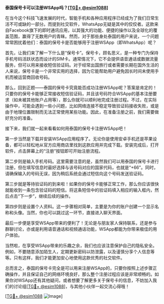 **泰国保号卡可以注册WSApp吗？[[TG💪+ @esim1088](https://t.me/s/esim1088)]**

在当今这个科技飞速发展的时代，智能手机和各种应用程序已经成为了我们日常生活不可或缺的一部分。而提到社交软件，WhatsApp无疑是其中的佼佼者。这款来自Facebook旗下的即时通讯应用，以其强大的功能、便捷的操作以及全球化的覆盖范围，赢得了无数用户的青睐。然而，对于那些身处泰国的用户来说，一个问题常常困扰着他们：泰国的保号卡是否能够用于注册WSApp（即WhatsApp）呢？

首先，让我们来了解一下什么是“保号卡”。保号卡，顾名思义，是一种专门为保持手机号码活跃状态而设计的SIM卡。通常情况下，它不会提供语音通话或数据流量服务，但可以用来接收短信验证码。对于经常出国旅行或者需要长期在国外生活的人来说，保号卡是一个非常实用的选择，因为它能帮助用户避免因长时间未使用手机而被运营商回收号码。

那么，回到正题——泰国的保号卡究竟能否成功注册WSApp呢？答案是肯定的！只要你的保号卡能够正常接收短信验证码，并且该号码符合WSApp的基本注册要求（如未被其他账户占用等），那么你就可以顺利地完成注册过程。不过，在实际操作中，可能会遇到一些小问题，比如网络连接不稳定导致验证码接收失败，或是由于地理位置限制而无法正常使用某些功能。因此，在准备注册之前，我们需要做好充分的准备。

接下来，我们就一起来看看如何用泰国的保号卡注册WSApp吧！

第一步当然是下载并安装WSApp应用程序了。无论你是使用安卓手机还是苹果设备，都可以轻松地从官方应用商店里找到这款应用并完成下载。安装完成后，打开软件，点击屏幕上的“注册”按钮即可开始注册流程。

第二步则是输入手机号码。这里需要注意的是，虽然我们可以用泰国的保号卡进行注册，但在填写信息时最好选择与该号码对应的国家代码，也就是“+66”。同时，请确保输入的号码无误，因为稍后系统会通过短信向这个号码发送验证码。

第三步就是等待验证码的到来啦！如果你的保号卡能够正常工作，那么你应该很快就能收到一条包含验证码的短信。将这条短信中的验证码填入相应的输入框内，然后点击“下一步”，继续后续的操作。

第四步则是设置个人资料。这一步骤相对简单，主要是为你的账户创建一个显示名称和头像。当然，你也可以跳过这一环节，直接进入聊天界面。

最后一步便是享受WSApp带来的便利了！无论是与朋友家人保持联系，还是参与群聊讨论，亦或是利用语音通话和视频通话功能，WSApp都能为你带来极佳的用户体验。

当然啦，在享受WSApp带来的乐趣之余，我们也应该注意保护自己的隐私安全。例如，不要随意添加陌生人，定期更新密码以防泄露，以及谨慎分享个人信息等等。只有这样，我们才能更加安心地使用这款优秀的社交软件。

总而言之，泰国的保号卡完全是可以用来注册WSApp的，只要你按照上述步骤正确操作，并且保证自己的网络环境良好，那么整个注册过程应该是非常顺畅的。如果你对WSApp还有其他疑问，或者想要了解更多关于保号卡的信息，不妨加入我们的讨论组[[TG💪+ @esim1088](https://t.me/s/esim1088)]，与其他小伙伴一起交流心得哦！

[[TG💪+ @esim1088](https://t.me/s/esim1088) ![Image](https://i.postimg.cc/4NQfJmqS/Snipaste-2025-05-13-00-14-12.png)]